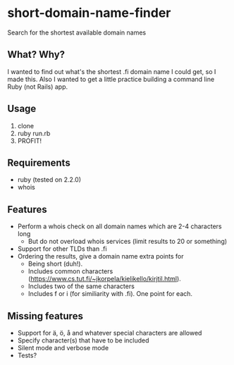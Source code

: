 # short-domain-name-finder
Search for the shortest available domain names

## What? Why?
I wanted to find out what's the shortest .fi domain name I could get,
so I made this. Also I wanted to get a little practice building a
command line Ruby (not Rails) app.

## Usage
1. clone
2. ruby run.rb
3. PROFIT!

## Requirements
 * ruby (tested on 2.2.0)
 * whois

## Features
 * Perform a whois check on all domain names which are 2-4 characters long
   * But do not overload whois services (limit results to 20 or something)
 * Support for other TLDs than .fi
 * Ordering the results, give a domain name extra points for
   * Being short (duh!).
   * Includes common characters (https://www.cs.tut.fi/~jkorpela/kielikello/kirjtil.html).
   * Includes two of the same characters
   * Includes f or i (for similiarity with .fi). One point for each.

## Missing features
* Support for ä, ö, å and whatever special characters are allowed
* Specify character(s) that have to be included
* Silent mode and verbose mode
* Tests?
